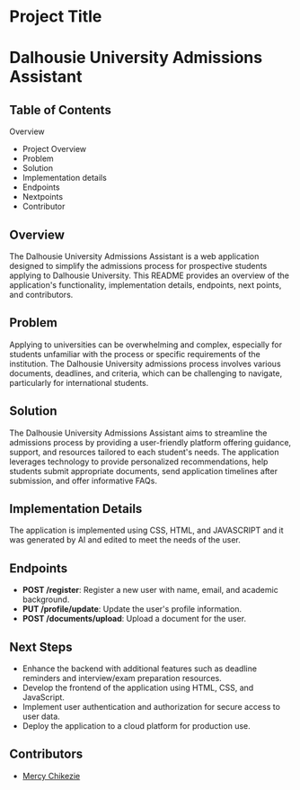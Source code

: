 # Project Title
# Dalhousie University Admissions Assistant
## Table of Contents
Overview
- Project Overview
- Problem
- Solution
- Implementation details
- Endpoints
- Nextpoints
- Contributor

## Overview
The Dalhousie University Admissions Assistant is a web application designed to simplify the admissions process for prospective students applying to Dalhousie University. This README provides an overview of the application's functionality, implementation details, endpoints, next points, and contributors.

## Problem
Applying to universities can be overwhelming and complex, especially for students unfamiliar with the process or specific requirements of the institution. The Dalhousie University admissions process involves various documents, deadlines, and criteria, which can be challenging to navigate, particularly for international students.

## Solution
The Dalhousie University Admissions Assistant aims to streamline the admissions process by providing a user-friendly platform offering guidance, support, and resources tailored to each student's needs. The application leverages technology to provide personalized recommendations, help students submit appropriate documents, send application timelines after submission, and offer informative FAQs.

## Implementation Details
The application is implemented using CSS, HTML, and JAVASCRIPT and it was generated by AI and edited to meet the needs of the user.

## Endpoints
- **POST /register**: Register a new user with name, email, and academic background.
- **PUT /profile/update**: Update the user's profile information.
- **POST /documents/upload**: Upload a document for the user.

## Next Steps
- Enhance the backend with additional features such as deadline reminders and interview/exam preparation resources.
- Develop the frontend of the application using HTML, CSS, and JavaScript.
- Implement user authentication and authorization for secure access to user data.
- Deploy the application to a cloud platform for production use.

## Contributors
- [Mercy Chikezie](https://github.com/yhudeeme/-assisten)
